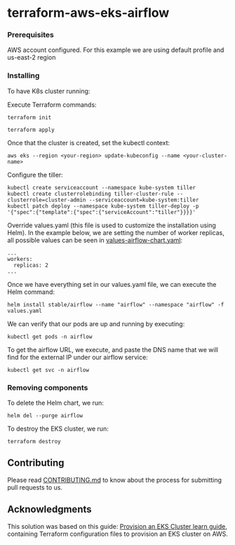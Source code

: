 # terraform-aws-eks-airflow

### Prerequisites

AWS account configured. For this example we are using default profile and us-east-2 region

### Installing

To have K8s cluster running:

Execute Terraform commands:

```
terraform init
```
```
terraform apply
```
Once that the cluster is created, set the kubectl context:

```
aws eks --region <your-region> update-kubeconfig --name <your-cluster-name>
```

Configure the tiller:

```
kubectl create serviceaccount --namespace kube-system tiller
kubectl create clusterrolebinding tiller-cluster-rule --clusterrole=cluster-admin --serviceaccount=kube-system:tiller
kubectl patch deploy --namespace kube-system tiller-deploy -p '{"spec":{"template":{"spec":{"serviceAccount":"tiller"}}}}'
```

Override values.yaml (this file is used to customize the installation using Helm). In the example below, we are setting the number of worker replicas, all possible values can be seen in [values-airflow-chart.yaml](values-airflow-chart.yaml):

```
...
workers:
  replicas: 2
...
```

Once we have everything set in our values.yaml file, we can execute the Helm command:

```
helm install stable/airflow --name "airflow" --namespace "airflow" -f values.yaml 
```

We can verify that our pods are up and running by executing:

```
kubectl get pods -n airflow 
```

To get the airflow URL, we execute, and paste the DNS name that we will find for the external IP  under our airflow service:

```
kubectl get svc -n airflow 
```

### Removing components

To delete the Helm chart, we run:

```
helm del --purge airflow 
```

To destroy the EKS cluster, we run:

```
terraform destroy 
```



## Contributing

Please read [CONTRIBUTING.md](CONTRIBUTING.md) to know about the process for submitting pull requests to us.

## Acknowledgments

This solution was based on this guide: [Provision an EKS Cluster learn guide](https://learn.hashicorp.com/terraform/kubernetes/provision-eks-cluster), containing
Terraform configuration files to provision an EKS cluster on AWS.